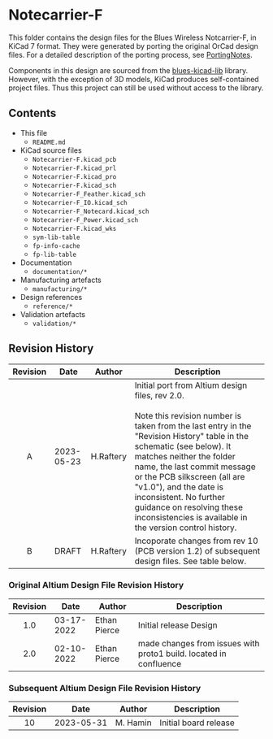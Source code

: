 # Notecarrier-F

This folder contains the design files for the Blues Wireless Notcarrier-F, in KiCad 7 format. They were generated by porting the original OrCad design files. For a detailed description of the porting process, see [PortingNotes](PortingNotes.md).

Components in this design are sourced from the [blues-kicad-lib](https://github.com/blues/blues-kicad-lib) library. However, with the exception of 3D models, KiCad produces self-contained project files. Thus this project can still be used without access to the library.

## Contents

- This file
 	- `README.md`
- KiCad source files
	- `Notecarrier-F.kicad_pcb`	- `Notecarrier-F.kicad_prl`	- `Notecarrier-F.kicad_pro`	- `Notecarrier-F.kicad_sch`	- `Notecarrier-F_Feather.kicad_sch`	- `Notecarrier-F_IO.kicad_sch`	- `Notecarrier-F_Notecard.kicad_sch`	- `Notecarrier-F_Power.kicad_sch`
	- `Notecarrier-F.kicad_wks`
	- `sym-lib-table`
	- `fp-info-cache`	- `fp-lib-table`
- Documentation	- `documentation/*`
- Manufacturing artefacts
	- `manufacturing/*`
- Design references
	- `reference/*`
- Validation artefacts
	- `validation/*`


## Revision History

| Revision |    Date    |   Author   | Description |
|:--------:| ---------- | ---------- | ----------- |
|     A    | 2023-05-23 | H.Raftery  | Initial port from Altium design files, rev 2.0.<br /><br />Note this revision number is taken from the last entry in the "Revision History" table in the schematic (see below). It matches neither the folder name, the last commit message  or the PCB silkscreen (all are "v1.0"), and the date is inconsistent. No further guidance on resolving these inconsistencies is available in the version control history. |
|     B    | DRAFT      | H.Raftery  | Incoporate changes from rev 10 (PCB version 1.2) of subsequent design files. See table below. |

### Original Altium Design File Revision History

| Revision |    Date    |   Author     | Description |
|:--------:| ---------- | ------------ | ----------- |
|    1.0   | 03-17-2022 | Ethan Pierce | Initial release Design |
|    2.0   | 02-10-2022 | Ethan Pierce | made changes from issues with proto1 build. located in confluence |

### Subsequent Altium Design File Revision History

| Revision |    Date    |   Author     | Description |
|:--------:| ---------- | ------------ | ----------- |
|    10    | 2023-05-31 | M. Hamin     | Initial board release |
